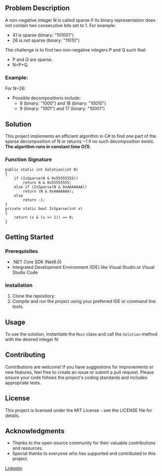 ## Problem Description

A non-negative integer N is called sparse if its binary representation does not contain two consecutive bits set to 1. For example:

-   41 is sparse (binary: "101001")
-   26 is not sparse (binary: "11010")

The challenge is to find two non-negative integers P and Q such that:

-   P and Q are sparse.
-   N=P+Q.

### Example:

For N=26:

-   Possible decompositions include:
    -   8 (binary: "1000") and 18 (binary: "10010")
    -   9 (binary: "1001") and 17 (binary: "10001")

## Solution

This project implements an efficient algorithm in C# to find one part of the sparse decomposition of N or returns −1 if no such decomposition exists. 
**The algorithm runs in constant time O(1).**

### Function Signature

    public static int Solution(int N)
    {
        if (IsSparse(N & 0x55555555))
            return N & 0x55555555;
        else if (IsSparse(N & 0xAAAAAAA))
            return (N & 0xAAAAAAA);
        else
            return -1;
    }
    private static bool IsSparse(int x)
    {
        return (x & (x >> 1)) == 0;
    }

## Getting Started

### Prerequisites

-   .NET Core SDK (Net8.0)
-   Integrated Development Environment (IDE) like Visual Studio or Visual Studio Code

### Installation

1.  Clone the repository:
2. Compile and run the project using your preferred IDE or command line tools.
## Usage

To use the solution, instantiate the `Main` class and call the `Solution` method with the desired integer N:

## Contributing

Contributions are welcome! If you have suggestions for improvements or new features, feel free to create an issue or submit a pull request. Please ensure your code follows the project's coding standards and includes appropriate tests.

## License

This project is licensed under the MIT License - see the LICENSE file for details.

## Acknowledgments

-   Thanks to the open-source community for their valuable contributions and resources.
-   Special thanks to everyone who has supported and contributed to this project.

[Linkedin](https://www.linkedin.com/in/marhamatabadi)